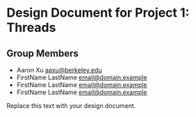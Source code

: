 Design Document for Project 1: Threads
======================================

## Group Members

* Aaron Xu <aaxu@berkeley.edu>
* FirstName LastName <email@domain.example>
* FirstName LastName <email@domain.example>
* FirstName LastName <email@domain.example>

Replace this text with your design document.
